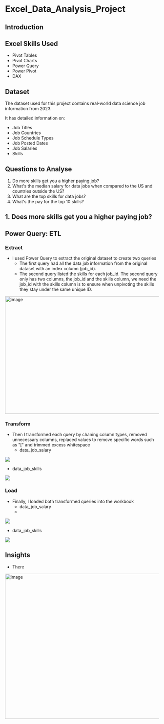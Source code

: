 # Excel_Data_Analysis_Project

## Introduction

## Excel Skills Used
- Pivot Tables
- Pivot Charts
- Power Query
- Power Pivot
- DAX

## Dataset
The dataset used for this project contains real-world data science job information from 2023.

It has detailed information on:
- Job Titles
- Job Countries
- Job Schedule Types
- Job Posted Dates
- Job Salaries
- Skills
  
## Questions to Analyse
1. Do more skills get you a higher paying job?
2. What's the median salary for data jobs when compared to the US and countries outside the US?
3. What are the top skills for data jobs?
4. What's the pay for the top 10 skills?
   
## 1. Does more skills get you a higher paying job?
## Power Query: ETL

### Extract
- I used Power Query to extract the original dataset to create two queries
  - The first query had all the data job information from the original dataset with an index column (job_id).
  - The second query listed the skills for each job_id. The second query only has two columns, the job_id and the skills column, we need the job_id with the skills column is to ensure when unpivoting the skills they stay under the same unique ID.
<img width="547" height="384" alt="image" src="https://github.com/user-attachments/assets/8e9906fa-ec15-44f4-a2ca-f094fad77885" />

### Transform
- Then I transformed each query by chaning column types, removed unnecessary columns, replaced values to remove specific words such as "[" and trimmed excess whitespace
  - data_job_salary
<img src="https://github.com/ewensyee/Excel_Data_Analysis_Project_with_Dashboard/blob/6c200dc1b3dbeb3ae49d65bb34b39c7ca8cbb91f/Transform-salary.jpg">

  - data_job_skills

<img src="https://github.com/ewensyee/Excel_Data_Analysis_Project_with_Dashboard/blob/6c200dc1b3dbeb3ae49d65bb34b39c7ca8cbb91f/Transform-skills.jpg">

### Load
- Finally, I loaded both transformed queries into the workbook
  - data_job_salary
  - 
<img src="https://github.com/ewensyee/Excel_Data_Analysis_Project_with_Dashboard/blob/586dfa7bac85c398dca91709f912a2ed40c76592/Load-all.jpg">

  - data_job_skills
    
<img src="https://github.com/ewensyee/Excel_Data_Analysis_Project_with_Dashboard/blob/586dfa7bac85c398dca91709f912a2ed40c76592/Load-skills.jpg">

## Insights
- There

<img width="893" height="474" alt="image" src="https://github.com/user-attachments/assets/5f8a4a85-5dca-4582-817d-1e62128e2c24" />




